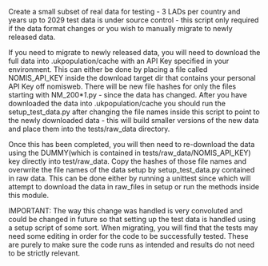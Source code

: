 Create a small subset of real data for testing - 3 LADs per country and years up to 2029
test data is under source control - this script only required if the data format changes or you wish to manually
migrate to newly released data.

If you need to migrate to newly released data, you will need to download the full data into 
.ukpopulation/cache with an API Key specified in your environment. This can either be done by placing a file 
called NOMIS_API_KEY inside the download target dir that contains your personal API Key off nomisweb. There will 
be new file hashes for only the files starting with NM_200*_1_<hash>.py - since the data has changed. 
After you have downloaded the data into .ukpopulation/cache you should run the setup_test_data.py after changing the 
file names inside this script to point to the newly downloaded data - this will build smaller versions of the new 
data and place them into the tests/raw_data directory. 

Once this has been completed, you will then need to re-download the data using the DUMMY(which is contained in 
tests/raw_data/NOMIS_API_KEY) key directly into test/raw_data. Copy the hashes of those file names and overwrite the 
file names of the data setup by setup_test_data.py contained in raw data. This can be done either by running a 
unittest since which will attempt to download the data in raw_files in setup or run the methods inside this module. 

IMPORTANT: The way this change was handled is very convoluted and could be changed in future so that setting up the 
test data is handled using a setup script of some sort. When migrating, you will find that the tests may need some
editing in order for the code to be successfully tested. These are purely to make sure the code runs as intended and
results do not need to be strictly relevant.